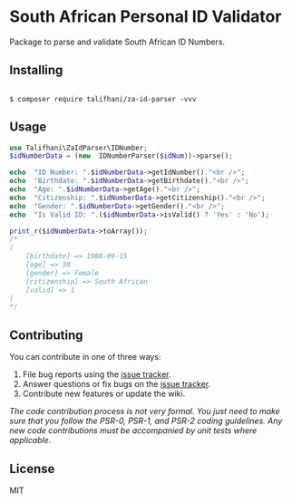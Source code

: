 # South African Personal ID Validator  
Package to parse and validate South African ID Numbers.</p>  
## Installing

```shell

$ composer require talifhani/za-id-parser -vvv

```

## Usage
```php
use Talifhani\ZaIdParser\IDNumber;
$idNumberData = (new  IDNumberParser($idNum))->parse();

echo  "ID Number: ".$idNumberData->getIdNumber()."<br />";
echo  "Birthdate: ".$idNumberData->getBirthdate()."<br />";
echo  "Age: ".$idNumberData->getAge()."<br />";
echo  "Citizenship: ".$idNumberData->getCitizenship()."<br />";
echo  "Gender: ".$idNumberData->getGender()."<br />";
echo  "Is Valid ID: ".($idNumberData->isValid() ? 'Yes' : 'No');

print_r($idNumberData->toArray());
/*
(
    [birthdate] => 1988-09-15
    [age] => 30
    [gender] => Female
    [citizenship] => South African
    [valid] => 1
)
*/
```  

## Contributing
You can contribute in one of three ways:

1. File bug reports using the [issue tracker](https://github.com/semicolon/za-id-validator/issues).
2. Answer questions or fix bugs on the [issue tracker](https://github.com/semicolon/za-id-validator/issues).
3. Contribute new features or update the wiki.

_The code contribution process is not very formal. You just need to make sure that you follow the PSR-0, PSR-1, and PSR-2 coding guidelines. Any new code contributions must be accompanied by unit tests where applicable._

  

## License
MIT